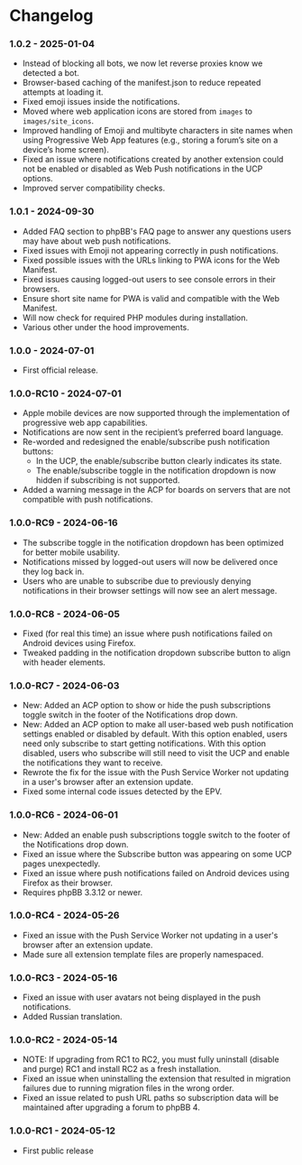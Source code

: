 # Changelog

### 1.0.2 - 2025-01-04

- Instead of blocking all bots, we now let reverse proxies know we detected a bot.
- Browser-based caching of the manifest.json to reduce repeated attempts at loading it.
- Fixed emoji issues inside the notifications.
- Moved where web application icons are stored from `images` to `images/site_icons`.
- Improved handling of Emoji and multibyte characters in site names when using Progressive Web App features (e.g., storing a forum’s site on a device’s home screen).
- Fixed an issue where notifications created by another extension could not be enabled or disabled as Web Push notifications in the UCP options.
- Improved server compatibility checks.

### 1.0.1 - 2024-09-30

- Added FAQ section to phpBB's FAQ page to answer any questions users may have about web push notifications.
- Fixed issues with Emoji not appearing correctly in push notifications.
- Fixed possible issues with the URLs linking to PWA icons for the Web Manifest.
- Fixed issues causing logged-out users to see console errors in their browsers.
- Ensure short site name for PWA is valid and compatible with the Web Manifest.
- Will now check for required PHP modules during installation.
- Various other under the hood improvements.

### 1.0.0 - 2024-07-01

- First official release.

### 1.0.0-RC10 - 2024-07-01

- Apple mobile devices are now supported through the implementation of progressive web app capabilities.
- Notifications are now sent in the recipient’s preferred board language.
- Re-worded and redesigned the enable/subscribe push notification buttons:
  - In the UCP, the enable/subscribe button clearly indicates its state.
  - The enable/subscribe toggle in the notification dropdown is now hidden if subscribing is not supported.
- Added a warning message in the ACP for boards on servers that are not compatible with push notifications.

### 1.0.0-RC9 - 2024-06-16

- The subscribe toggle in the notification dropdown has been optimized for better mobile usability.
- Notifications missed by logged-out users will now be delivered once they log back in.
- Users who are unable to subscribe due to previously denying notifications in their browser settings will now see an alert message.

### 1.0.0-RC8 - 2024-06-05

- Fixed (for real this time) an issue where push notifications failed on Android devices using Firefox. 
- Tweaked padding in the notification dropdown subscribe button to align with header elements.

### 1.0.0-RC7 - 2024-06-03

- New: Added an ACP option to show or hide the push subscriptions toggle switch in the footer of the Notifications drop down.
- New: Added an ACP option to make all user-based web push notification settings enabled or disabled by default. With this option enabled, users need only subscribe to start getting notifications. With this option disabled, users who subscribe will still need to visit the UCP and enable the notifications they want to receive.
- Rewrote the fix for the issue with the Push Service Worker not updating in a user's browser after an extension update.
- Fixed some internal code issues detected by the EPV.

### 1.0.0-RC6 - 2024-06-01

- New: Added an enable push subscriptions toggle switch to the footer of the Notifications drop down.
- Fixed an issue where the Subscribe button was appearing on some UCP pages unexpectedly.
- Fixed an issue where push notifications failed on Android devices using Firefox as their browser.
- Requires phpBB 3.3.12 or newer.

### 1.0.0-RC4 - 2024-05-26

- Fixed an issue with the Push Service Worker not updating in a user's browser after an extension update.
- Made sure all extension template files are properly namespaced.

### 1.0.0-RC3 - 2024-05-16

- Fixed an issue with user avatars not being displayed in the push notifications.
- Added Russian translation.

### 1.0.0-RC2 - 2024-05-14

- NOTE: If upgrading from RC1 to RC2, you must fully uninstall (disable and purge) RC1 and install RC2 as a fresh installation.
- Fixed an issue when uninstalling the extension that resulted in migration failures due to running migration files in the wrong order.
- Fixed an issue related to push URL paths so subscription data will be maintained after upgrading a forum to phpBB 4.

### 1.0.0-RC1 - 2024-05-12

- First public release
